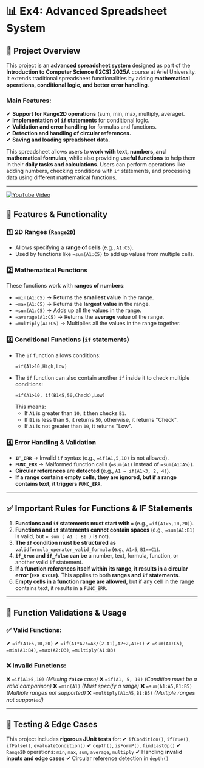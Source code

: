 # 📊 **Ex4: Advanced Spreadsheet System**

## **📌 Project Overview**

This project is an **advanced spreadsheet system** designed as part of the **Introduction to Computer Science (I2CS) 2025A** course at Ariel University. It extends traditional spreadsheet functionalities by adding **mathematical operations, conditional logic, and better error handling**.

### **Main Features:**
✔ **Support for Range2D operations** (sum, min, max, multiply, average).  
✔ **Implementation of `if` statements** for conditional logic.  
✔ **Validation and error handling** for formulas and functions.  
✔ **Detection and handling of circular references.**  
✔ **Saving and loading spreadsheet data.**

This spreadsheet allows users to **work with text, numbers, and mathematical formulas**, while also providing **useful functions** to help them in their **daily tasks and calculations**. Users can perform operations like adding numbers, checking conditions with `if` statements, and processing data using different mathematical functions.

---

[![YouTube Video](https://img.youtube.com/vi/ZN1ji0LMa0h8/0.jpg)](https://www.youtube.com/watch?v=ZN1ji0LMa0h8)


## **🚀 Features & Functionality**

### **1️⃣ 2D Ranges (`Range2D`)**

- Allows specifying a **range of cells** (e.g., `A1:C5`).
- Used by functions like `=sum(A1:C5)` to add up values from multiple cells.

### **2️⃣ Mathematical Functions**

These functions work with **ranges of numbers**:

- `=min(A1:C5)` → Returns the **smallest value** in the range.
- `=max(A1:C5)` → Returns the **largest value** in the range.
- `=sum(A1:C5)` → Adds up all the values in the range.
- `=average(A1:C5)` → Returns the **average** value of the range.
- `=multiply(A1:C5)` → Multiplies all the values in the range together.

### **3️⃣ Conditional Functions (`if` statements)**

- The `if` function allows conditions:
  ```
  =if(A1>10,High,Low)
  ```
- The `if` function can also contain another `if` inside it to check multiple conditions:
  ```
  =if(A1>10, if(B1<5,50,Check),Low)
  ```
  This means:
  - If `A1` is greater than `10`, it then checks `B1`.
  - If `B1` is less than `5`, it returns `50`, otherwise, it returns "Check".
  - If `A1` is not greater than `10`, it returns "Low".

### **4️⃣ Error Handling & Validation**

- **`IF_ERR`** → Invalid `if` syntax (e.g., `=if(A1,5,10)` is not allowed).
- **`FUNC_ERR`** → Malformed function calls (`=sum(A1)` instead of `=sum(A1:A5)`).
- **Circular references** are **detected** (e.g., `A1 = if(A1>3, 2, 4)`).
- **If a range contains empty cells, they are ignored, but if a range contains text, it triggers `FUNC_ERR`.**

---

## **✅ Important Rules for Functions & IF Statements**

1. **Functions and `if` statements must start with `=`** (e.g., `=if(A1>5,10,20)`).
2. **Functions and `if` statements cannot contain spaces** (e.g., `=sum(A1:B1)` is valid, but `= sum ( A1 : B1 )` is not).
3. **The `if` condition must be structured as** `validformula_operator_valid_formula` (e.g., `A1>5`, `B1==C1`).
4. **`if_true` and `if_false` can be** a number, text, formula, function, or another valid `if` statement.
5. **If a function references itself within its range, it results in a circular error (`ERR_CYCLE`).** This applies to both **ranges and `if` statements**.
6. **Empty cells in a function range are allowed**, but if any cell in the range contains text, it results in a `FUNC_ERR`.

---

## **📝 Function Validations & Usage**

### **✅ Valid Functions:**

✔ `=if(A1>5,10,20)`
✔ `=if(A1*A2!=A3/(2-A1),A2+2,A1+1)`
✔ `=sum(A1:C5)`, `=min(A1:B4)`, `=max(A2:D3)`, `=multiply(A1:B3)`

### **❌ Invalid Functions:**

❌ `=if(A1>5,10)` *(Missing **`false`** case)*
❌ `=if(A1, 5, 10)` *(Condition must be a valid comparison)*
❌ `=min(A1)` *(Must specify a range)*
❌ `=sum(A1:A5,B1:B5)` *(Multiple ranges not supported)*
❌ `=multiply(A1:A5,B1:B5)` *(Multiple ranges not supported)*

---

## **🔬 Testing & Edge Cases**

This project includes **rigorous JUnit tests** for:
✔ `ifCondition()`, `ifTrue()`, `ifFalse()`, `evaluateCondition()`
✔ `depth()`, `isFormP()`, `findLastOp()`
✔ `Range2D` operations: `min`, `max`, `sum`, `average`, `multiply`
✔ Handling **invalid inputs and edge cases**
✔ Circular reference detection in `depth()`

```

